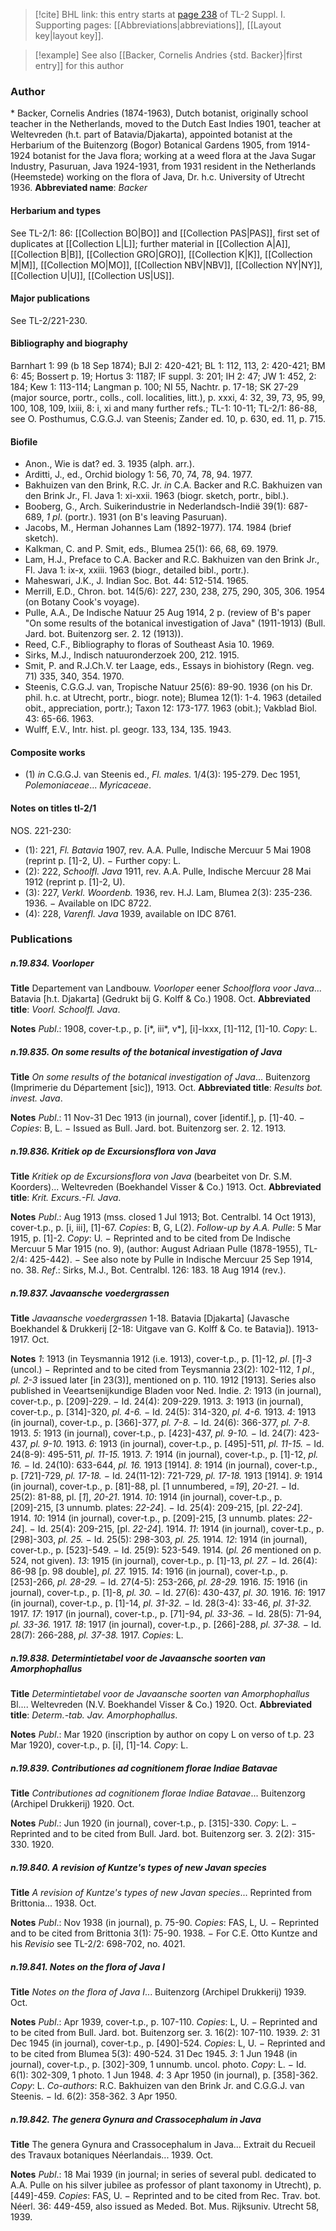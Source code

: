 > [!cite] BHL link: this entry starts at [page 238](https://www.biodiversitylibrary.org/page/33264965) of TL-2 Suppl. I.
> Supporting pages: [[Abbreviations|abbreviations]], [[Layout key|layout key]].

> [!example] See also [[Backer, Cornelis Andries {std. Backer}|first entry]] for this author

### Author

\* Backer, Cornelis Andries (1874-1963), Dutch botanist, originally school teacher in the Netherlands, moved to the Dutch East Indies 1901, teacher at Weltevreden (h.t. part of Batavia/Djakarta), appointed botanist at the Herbarium of the Buitenzorg (Bogor) Botanical Gardens 1905, from 1914-1924 botanist for the Java flora; working at a weed flora at the Java Sugar Industry, Pasuruan, Java 1924-1931, from 1931 resident in the Netherlands (Heemstede) working on the flora of Java, Dr. h.c. University of Utrecht 1936. 
**Abbreviated name**: *Backer*

#### Herbarium and types

See TL-2/1: 86: [[Collection BO|BO]] and [[Collection PAS|PAS]], first set of duplicates at [[Collection L|L]]; further material in [[Collection A|A]], [[Collection B|B]], [[Collection GRO|GRO]], [[Collection K|K]], [[Collection M|M]], [[Collection MO|MO]], [[Collection NBV|NBV]], [[Collection NY|NY]], [[Collection U|U]], [[Collection US|US]].

#### Major publications

See TL-2/221-230.

#### Bibliography and biography

Barnhart 1: 99 (b 18 Sep 1874); BJI 2: 420-421; BL 1: 112, 113, 2: 420-421; BM 6: 45; Bossert p. 19; Hortus 3: 1187; IF suppl. 3: 201; IH 2: 47; JW 1: 452, 2: 184; Kew 1: 113-114; Langman p. 100; NI 55, Nachtr. p. 17-18; SK 27-29 (major source, portr., colls., coll. localities, litt.), p. xxxi, 4: 32, 39, 73, 95, 99, 100, 108, 109, lxiii, 8: i, xi and many further refs.; TL-1: 10-11; TL-2/1: 86-88, see O. Posthumus, C.G.G.J. van Steenis; Zander ed. 10, p. 630, ed. 11, p. 715.

#### Biofile

- Anon., Wie is dat? ed. 3. 1935 (alph. arr.).
- Arditti, J., ed., Orchid biology 1: 56, 70, 74, 78, 94. 1977.
- Bakhuizen van den Brink, R.C. Jr. *in* C.A. Backer and R.C. Bakhuizen van den Brink Jr., Fl. Java 1: xi-xxii. 1963 (biogr. sketch, portr., bibl.).
- Booberg, G., Arch. Suikerindustrie in Nederlandsch-Indië 39(1): 687-689, *1 pl*. (portr.). 1931 (on B's leaving Pasuruan).
- Jacobs, M., Herman Johannes Lam (1892-1977). 174. 1984 (brief sketch).
- Kalkman, C. and P. Smit, eds., Blumea 25(1): 66, 68, 69. 1979.
- Lam, H.J., Preface to C.A. Backer and R.C. Bakhuizen van den Brink Jr., Fl. Java 1: ix-x, xxiii. 1963 (biogr., detailed bibl., portr.).
- Maheswari, J.K., J. Indian Soc. Bot. 44: 512-514. 1965.
- Merrill, E.D., Chron. bot. 14(5/6): 227, 230, 238, 275, 290, 305, 306. 1954 (on Botany Cook's voyage).
- Pulle, A.A., De Indische Natuur 25 Aug 1914, 2 p. (review of B's paper "On some results of the botanical investigation of Java" (1911-1913) (Bull. Jard. bot. Buitenzorg ser. 2. 12 (1913)).
- Reed, C.F., Bibliography to floras of Southeast Asia 10. 1969.
- Sirks, M.J., Indisch natuuronderzoek 200, 212. 1915.
- Smit, P. and R.J.Ch.V. ter Laage, eds., Essays in biohistory (Regn. veg. 71) 335, 340, 354. 1970.
- Steenis, C.G.G.J. van, Tropische Natuur 25(6): 89-90. 1936 (on his Dr. phil. h.c. at Utrecht, portr., biogr. note); Blumea 12(1): 1-4. 1963 (detailed obit., appreciation, portr.); Taxon 12: 173-177. 1963 (obit.); Vakblad Biol. 43: 65-66. 1963.
- Wulff, E.V., Intr. hist. pl. geogr. 133, 134, 135. 1943.

#### Composite works

- (1) *in* C.G.G.J. van Steenis ed., *Fl. males.* 1/4(3): 195-279. Dec 1951, *Polemoniaceae*... *Myricaceae*.

#### Notes on titles tl-2/1

NOS. 221-230:
- (1): 221, *Fl. Batavia* 1907, rev. A.A. Pulle, Indische Mercuur 5 Mai 1908 (reprint p. \[1\]-2, U). − Further copy: L.
- (2): 222, *Schoolfl. Java* 1911, rev. A.A. Pulle, Indische Mercuur 28 Mai 1912 (reprint p. \[1\]-2, U).
- (3): 227, *Verkl. Woordenb.* 1936, rev. H.J. Lam, Blumea 2(3): 235-236. 1936. − Available on IDC 8722.
- (4): 228, *Varenfl. Java* 1939, available on IDC 8761.

### Publications

##### n.19.834. Voorloper

**Title**
Departement van Landbouw. *Voorloper* eener *Schoolflora voor Java*... Batavia \[h.t. Djakarta\] (Gedrukt bij G. Kolff & Co.) 1908. Oct.
**Abbreviated title**: *Voorl. Schoolfl. Java*.

**Notes**
*Publ*.: 1908, cover-t.p., p. \[i\*, iii\*, v\*\], \[i\]-lxxx, \[1\]-112, \[1\]-10. *Copy*: L.

##### n.19.835. On some results of the botanical investigation of Java

**Title**
*On some results of the botanical investigation of Java*... Buitenzorg (Imprimerie du Département \[sic\]), 1913. Oct.
**Abbreviated title**: *Results bot. invest. Java*.

**Notes**
*Publ*.: 11 Nov-31 Dec 1913 (in journal), cover \[identif.\], p. \[1\]-40. − *Copies*: B, L. − Issued as Bull. Jard. bot. Buitenzorg ser. 2. 12. 1913.

##### n.19.836. Kritiek op de Excursionsflora von Java

**Title**
*Kritiek op de Excursionsflora von Java* (bearbeitet von Dr. S.M. Koorders)... Weltevreden (Boekhandel Visser & Co.) 1913. Oct.
**Abbreviated title**: *Krit. Excurs.-Fl. Java*.

**Notes**
*Publ*.: Aug 1913 (mss. closed 1 Jul 1913; Bot. Centralbl. 14 Oct 1913), cover-t.p., p. \[i, iii\], \[1\]-67. *Copies*: B, G, L(2).
*Follow-up by A.A. Pulle*: 5 Mar 1915, p. \[1\]-2. *Copy*: U. − Reprinted and to be cited from De Indische Mercuur 5 Mar 1915 (no. 9), (author: August Adriaan Pulle (1878-1955), TL-2/4: 425-442). − See also note by Pulle in Indische Mercuur 25 Sep 1914, no. 38.
*Ref*.: Sirks, M.J., Bot. Centralbl. 126: 183. 18 Aug 1914 (rev.).

##### n.19.837. Javaansche voedergrassen

**Title**
*Javaansche voedergrassen* 1-18. Batavia \[Djakarta\] (Javasche Boekhandel & Drukkerij \[2-18: Uitgave van G. Kolff & Co. te Batavia\]). 1913-1917. Oct.

**Notes**
*1*: 1913 (in Teysmannia 1912 (i.e. 1913), cover-t.p., p. \[1\]-12, *pl*. \[*1*\]-*3* (uncol.) − Reprinted and to be cited from Teysmannia 23(2): 102-112, *1 pl*., *pl. 2-3* issued later \[in 23(3)\], mentioned on p. 110. 1912 \[1913\]. Series also published in Veeartsenijkundige Bladen voor Ned. Indie.
*2*: 1913 (in journal), cover-t.p., p. \[209\]-229. − Id. 24(4): 209-229. 1913.
*3*: 1913 (in journal), cover-t.p., p. \[314\]-320, *pl. 4-6.* − Id. 24(5): 314-320, *pl. 4-6.* 1913.
*4*: 1913 (in journal), cover-t.p., p. \[366\]-377, *pl. 7-8.* − Id. 24(6): 366-377, *pl. 7-8.* 1913.
*5*: 1913 (in journal), cover-t.p., p. \[423\]-437, *pl. 9-10.* − Id. 24(7): 423-437, *pl. 9-10.* 1913.
*6*: 1913 (in journal), cover-t.p., p. \[495\]-511, *pl. 11-15.* − Id. 24(8-9): 495-511, *pl. 11-15.* 1913.
*7*: 1914 (in journal), cover-t.p., p. \[1\]-12, *pl. 16.* − Id. 24(10): 633-644, *pl. 16.* 1913 \[1914\].
*8*: 1914 (in journal), cover-t.p., p. \[721\]-729, *pl. 17-18.* − Id. 24(11-12): 721-729, *pl. 17-18.* 1913 \[1914\].
*9*: 1914 (in journal), cover-t.p., p. \[81\]-88, pl. \[1 unnumbered, =*19*\], *20-21*. − Id. 25(2): 81-88, pl. \[*1*\], *20-21*. 1914.
*10*: 1914 (in journal), cover-t.p., p. \[209\]-215, \[3 unnumb. plates: *22-24*\]. − Id. 25(4): 209-215, \[pl. *22-24*\]. 1914.
*10*: 1914 (in journal), cover-t.p., p. \[209\]-215, \[3 unnumb. plates: *22-24*\]. − Id. 25(4): 209-215, \[pl. *22-24*\]. 1914.
*11*: 1914 (in journal), cover-t.p., p. \[298\]-303, *pl. 25.* − Id. 25(5): 298-303, *pl. 25.* 1914.
*12*: 1914 (in journal), cover-t.p., p. \[523\]-549. − Id. 25(9): 523-549. 1914. (*pl. 26* mentioned on p. 524, not given).
*13*: 1915 (in journal), cover-t.p., p. \[1\]-13, *pl. 27.* − Id. 26(4): 86-98 \[p. 98 double\], *pl. 27.* 1915.
*14*: 1916 (in journal), cover-t.p., p. \[253\]-266, *pl. 28-29.* − Id. 27(4-5): 253-266, *pl. 28-29.* 1916.
*15*: 1916 (in journal), cover-t.p., p. \[1\]-8, *pl. 30.* − Id. 27(6): 430-437, *pl. 30.* 1916.
*16*: 1917 (in journal), cover-t.p., p. \[1\]-14, *pl. 31-32.* − Id. 28(3-4): 33-46, *pl. 31-32.* 1917.
*17*: 1917 (in journal), cover-t.p., p. \[71\]-94, *pl. 33-36.* − Id. 28(5): 71-94, *pl. 33-36.* 1917.
*18*: 1917 (in journal), cover-t.p., p. \[266\]-288, *pl. 37-38.* − Id. 28(7): 266-288, *pl. 37-38.* 1917.
*Copies*: L.

##### n.19.838. Determintietabel voor de Javaansche soorten van Amorphophallus

**Title**
*Determintietabel voor de Javaansche soorten van Amorphophallus* Bl.... Weltevreden (N.V. Boekhandel Visser & Co.) 1920. Oct.
**Abbreviated title**: *Determ.-tab. Jav. Amorphophallus*.

**Notes**
*Publ*.: Mar 1920 (inscription by author on copy L on verso of t.p. 23 Mar 1920), cover-t.p., p. \[i\], \[1\]-14. *Copy*: L.

##### n.19.839. Contributiones ad cognitionem florae Indiae Batavae

**Title**
*Contributiones ad cognitionem florae Indiae Batavae*... Buitenzorg (Archipel Drukkerij) 1920. Oct.

**Notes**
*Publ*.: Jun 1920 (in journal), cover-t.p., p. \[315\]-330. *Copy*: L. − Reprinted and to be cited from Bull. Jard. bot. Buitenzorg ser. 3. 2(2): 315-330. 1920.

##### n.19.840. A revision of Kuntze's types of new Javan species

**Title**
*A revision of Kuntze's types of new Javan species*... Reprinted from Brittonia... 1938. Oct.

**Notes**
*Publ*.: Nov 1938 (in journal), p. 75-90. *Copies*: FAS, L, U. − Reprinted and to be cited from Brittonia 3(1): 75-90. 1938. − For C.E. Otto Kuntze and his *Revisio* see TL-2/2: 698-702, no. 4021.

##### n.19.841. Notes on the flora of Java I

**Title**
*Notes on the flora of Java I*... Buitenzorg (Archipel Drukkerij) 1939. Oct.

**Notes**
*Publ*.: Apr 1939, cover-t.p., p. 107-110. *Copies*: L, U. − Reprinted and to be cited from Bull. Jard. bot. Buitenzorg ser. 3. 16(2): 107-110. 1939.
*2*: 31 Dec 1945 (in journal), cover-t.p., p. \[490\]-524. *Copies*: L, U. − Reprinted and to be cited from Blumea 5(3): 490-524. 31 Dec 1945.
*3*: 1 Jun 1948 (in journal), cover-t.p., p. \[302\]-309, 1 unnumb. uncol. photo. *Copy*: L. − Id. 6(1): 302-309, 1 photo. 1 Jun 1948.
*4*: 3 Apr 1950 (in journal), p. \[358\]-362. *Copy*: L. *Co-authors*: R.C. Bakhuizen van den Brink Jr. and C.G.G.J. van Steenis. − Id. 6(2): 358-362. 3 Apr 1950.

##### n.19.842. The genera Gynura and Crassocephalum in Java

**Title**
The genera Gynura and Crassocephalum in Java... Extrait du Recueil des Travaux botaniques Néerlandais... 1939. Oct.

**Notes**
*Publ*.: 18 Mai 1939 (in journal; in series of several publ. dedicated to A.A. Pulle on his silver jubilee as professor of plant taxonomy in Utrecht), p. \[449\]-459. *Copies*: FAS, U. − Reprinted and to be cited from Rec. Trav. bot. Néerl. 36: 449-459, also issued as Meded. Bot. Mus. Rijksuniv. Utrecht 58, 1939.

